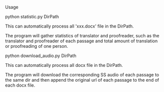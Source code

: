 Usage

python statistic.py DirPath

This can automatically process all 'xxx.docx' file in the DirPath.

The program will gather statistics of translator and proofreader, such as the translator and proofreader of each passage and total amount of translation or proofreading of one person.


python download_audio.py DirPath

This can automatically process all docx file in the DirPath.

The program will download the corresponding SS audio of each passage to the same dir and then append the original url of each passage to the end of each docx file.

